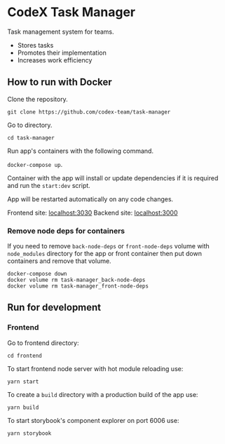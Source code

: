 # CodeX Task Manager

Task management system for teams.

- Stores tasks
- Promotes their implementation
- Increases work efficiency

## How to run with Docker

Clone the repository.

`git clone https://github.com/codex-team/task-manager`

Go to directory.

`cd task-manager`

Run app's containers with the following command.

`docker-compose up`.

Container with the app will install or update dependencies
if it is required and run the `start:dev` script.

App will be restarted automatically on any code changes.

Frontend site: [localhost:3030](localhost:3030)
Backend site: [localhost:3000](localhost:3000)

### Remove node deps for containers

If you need to remove `back-node-deps` or `front-node-deps` volume
with `node_modules` directory for the app or front container
then put down containers and remove that volume.

```
docker-compose down
docker volume rm task-manager_back-node-deps
docker volume rm task-manager_front-node-deps
```

## Run for development

### Frontend

Go to frontend directory:

```
cd frontend
```

To start frontend node server with hot module reloading use:

```
yarn start
```

To create a `build` directory with a production build of the app use:

```
yarn build
```

To start storybook's component explorer on port 6006 use:

```
yarn storybook
```
